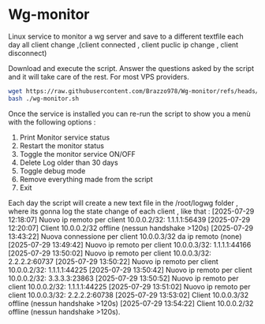 # Wg-monitor
Linux service to monitor a wg server and save to a different textfile each day all client change ,(client connected , client puclic ip change , client disconnect)

Download and execute the script. Answer the questions asked by the script and it will take care of the rest. For most VPS providers.

```bash
wget https://raw.githubusercontent.com/Brazzo978/Wg-monitor/refs/heads/main/wg-monitor.sh
bash ./wg-monitor.sh
```

Once the service is installed you can re-run the script to show you a menù with the following options : 
1) Print Monitor service status 
2) Restart the monitor status
3) Toggle the monitor service ON/OFF
4) Delete Log older than 30 days
5) Toggle debug mode
6) Remove everything made from the script
7) Exit

Each day the script will create a new text file in the /root/logwg folder , where its gonna log the state change of each client , like that :
[2025-07-29 12:18:07] Nuovo ip remoto per client 10.0.0.2/32: 1.1.1.1:56439
[2025-07-29 12:20:07] Client 10.0.0.2/32 offline (nessun handshake >120s)
[2025-07-29 13:43:22] Nuova connessione per client 10.0.0.3/32 da ip remoto (none)
[2025-07-29 13:49:42] Nuovo ip remoto per client 10.0.0.3/32: 1.1.1.1:44166
[2025-07-29 13:50:02] Nuovo ip remoto per client 10.0.0.3/32: 2.2.2.2:60737
[2025-07-29 13:50:22] Nuovo ip remoto per client 10.0.0.2/32: 1.1.1.1:44225
[2025-07-29 13:50:42] Nuovo ip remoto per client 10.0.0.2/32: 3.3.3.3:23863
[2025-07-29 13:50:52] Nuovo ip remoto per client 10.0.0.2/32: 1.1.1.1:44225
[2025-07-29 13:51:02] Nuovo ip remoto per client 10.0.0.3/32: 2.2.2.2:60738
[2025-07-29 13:53:02] Client 10.0.0.3/32 offline (nessun handshake >120s)
[2025-07-29 13:54:22] Client 10.0.0.2/32 offline (nessun handshake >120s).

